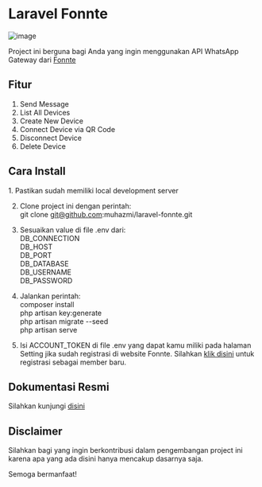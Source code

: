 <h1>Laravel Fonnte</h1>

![image](https://github.com/user-attachments/assets/9685d2bc-42ae-4df2-8069-84a0b25d5aa3)


<p>Project ini berguna bagi Anda yang ingin menggunakan API WhatsApp Gateway dari <a href="https://md.fonnte.com/new/register.php?ref=137" target="_blank">Fonnte</a></p>

<h2>Fitur</h2>
<ol>
    <li>Send Message</li>
    <li>List All Devices</li>
    <li>Create New Device</li>
    <li>Connect Device via QR Code</li>
    <li>Disconnect Device</li>
    <li>Delete Device</li>
</ol>

<h2>Cara Install</h2>
1. Pastikan sudah memiliki local development server

2. Clone project ini dengan perintah: 
<br>git clone git@github.com:muhazmi/laravel-fonnte.git

3. Sesuaikan value di file .env dari:
<br>DB_CONNECTION
<br>DB_HOST
<br>DB_PORT
<br>DB_DATABASE
<br>DB_USERNAME
<br>DB_PASSWORD

4. Jalankan perintah:
<br>composer install
<br>php artisan key:generate
<br>php artisan migrate --seed
<br>php artisan serve

5. Isi ACCOUNT_TOKEN di file .env yang dapat kamu miliki pada halaman Setting jika sudah registrasi di website Fonnte. Silahkan <a href="https://md.fonnte.com/new/register.php?ref=137" target="_blank">klik disini</a> untuk registrasi sebagai member baru. 

<h2>Dokumentasi Resmi</h2>
Silahkan kunjungi <a href="https://docs.fonnte.com/" target="_blank">disini</a>

<h2>Disclaimer</h2>
<p>Silahkan bagi yang ingin berkontribusi dalam pengembangan project ini karena apa yang ada disini hanya mencakup dasarnya saja.</p>
<p>Semoga bermanfaat!</p>
